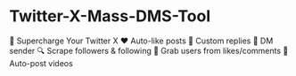 # Twitter-X-Mass-DMS-Tool
🚀 Supercharge Your Twitter X  ❤️ Auto-like posts 💬 Custom replies 📩 DM sender 🔍 Scrape followers &amp; following 👥 Grab users from likes/comments 🎥 Auto-post videos
